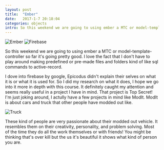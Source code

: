 ```yaml
---
layout: post
title:  "Ember"
date:   2017-1-7 20:18:04
categories: objects
intro: So this weekend we are going to using ember a MTC or model-template-controller so far it's going pretty good. I love the fact that I don't have to play around making predefined or pre-made files and folders kind of like sql commands to active-record.
---
```


![Ember](http://emberjs.com/images/tomster-sm.png) ![Firebase](https://tctechcrunch2011.files.wordpress.com/2013/06/firebase-logo.jpeg)

So this weekend we are going to using ember a MTC or model-template-controller so far it's going pretty good. I love the fact that I don't have to play around making predefined or pre-made files and folders kind of like sql commands to active-record.

I dove into firebase by google, Epicodus didn't explain their selves on what it is or what it is used for. So I did my research on what it does, I hope we go into it more in depth with this course. It definitely caught my attention and seems really useful in a project I have in mind. That project is Top Secret! I'm just joking around, I actully have a few projects in mind like ModIt. ModIt is about cars and truck that other people have modded out like.

![Truck](http://cdn.drivingline.com/media/711002/014-scheid-diesel-super-stock-truck-cummins.jpg)


These kind of people are very passionate about their modded out vehicle. It resembles them on their creativity, personality, and problem solving. Most of the time they do all the work themselves or with friends! You might be thinking that's over kill but the us it's beautiful it shows what kind of person you are.
